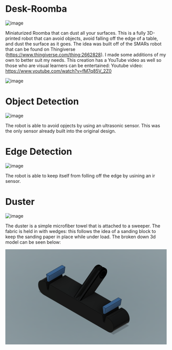 # Desk-Roomba
![image](https://github.com/jareddilley/Desk-Roomba/blob/main/Media/desk-roomba-main-demo-3.gif)

Miniaturized Roomba that can dust all your surfaces. This is a fully 3D-printed robot that can avoid objects, avoid falling off the edge of a table, and dust the surface as it goes. The idea was built off of the SMARs robot that can be found on Thingiverse (https://www.thingiverse.com/thing:2662828). I made some additions of my own to better suit my needs. This creation has a YouTube video as well so those who are visual learners can be entertained: Youtube video: https://www.youtube.com/watch?v=fM7q85V_2Z0

![image](https://github.com/jareddilley/Desk-Roomba/blob/main/Media/portrait-photo.png)

# Object Detection
![image](https://github.com/jareddilley/Desk-Roomba/blob/main/Media/ultrasonic-sensor-demo.gif)

The robot is able to avoid opjects by using an ultrasonic sensor. This was the only sensor already built into the original design.

# Edge Detection
![image](https://github.com/jareddilley/Desk-Roomba/blob/main/Media/ir-sensor-demo.gif)

The robot is able to keep itself from folling off the edge by usining an ir sensor.

# Duster
![image](https://github.com/jareddilley/Desk-Roomba/blob/main/Media/dusting-demo.png)

The duster is a simple microfiber towel that is attached to a sweeper. The fabric is held in with wedges: this follows the idea of a sanding block to keep the sanding paper in place while under load. The broken down 3d model can be seen below:

![image](https://github.com/jareddilley/Desk-Roomba/blob/main/Media/duster-3d-model.PNG)
